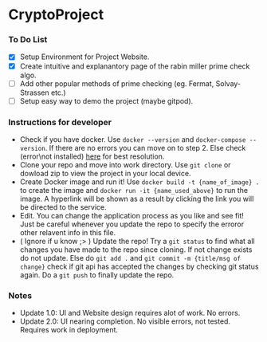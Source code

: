 
# CryptoProject

### To Do List
- [x] Setup Environment for Project Website.
- [x] Create intuitive and explanantory page of the rabin miller prime check algo.
- [ ] Add other popular methods of prime checking (eg. Fermat, Solvay-Strassen etc.)
- [ ] Setup easy way to demo the project (maybe gitpod).
### Instructions for developer
- Check if you have docker. 
Use `docker --version`  and `docker-compose --version`. If there are no errors you can move on to step 2. Else check (error\not installed) [here](https://docs.docker.com/) for best resolution.
- Clone your repo and move into work directory. Use `git clone` or dowload zip to view the project in your local device. 
- Create Docker image and run it! Use `docker build -t {name_of_image} .` to create the image and `docker run -it {name_used_above}` to run the image. A hyperlink will be shown as a result by clicking the link you will be directed to the service.
- Edit. You can change the application process as you like and see fit! Just be careful whenever you update the repo to specify the erroror other relavent info in this file.
- ( Ignore if u know ;> ) Update the repo! Try a `git status` to find what all changes you have made to the repo since cloning. If not change exists do not update. Else do `git add .` and `git commit -m {title/msg of change}` check if git api has accepted the changes by checking git status again. Do a `git push` to finally update the repo.
### Notes
- Update 1.0: UI and Website design requires alot of work. No errors.
- Update 2.0: UI nearing completion. No visible errors, not tested. Requires work in deployment.
